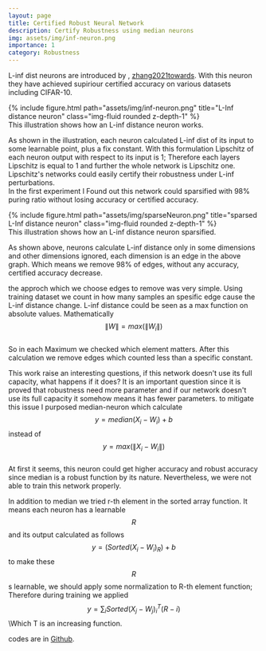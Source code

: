 ```yaml
---
layout: page
title: Certified Robust Neural Network
description: Certify Robustness using median neurons
img: assets/img/inf-neuron.png
importance: 1
category: Robustness
---
```

L-inf dist neurons are introduced by , [zhang2021towards](https://github.com/zbh2047/L_inf-dist-net). With this neuron they have achieved supiriour certified accuracy on various datasets including CIFAR-10.  
<div class="row">
    <div class="col-sm mt-3 mt-md-0">
        {% include figure.html path="assets/img/inf-neuron.png" title="L-Inf distance neuron" class="img-fluid rounded z-depth-1" %}
    </div>
</div>
<div class="caption">
    This illustration shows how an L-inf distance neuron works.
</div>

As shown in the illustration, each neuron calculated L-inf dist of its input to some learnable point, plus a fix constant. With this formulation Lipschitz of each neuron output with respect to its input is $1$; Therefore each layers Lipschitz is equal to $1$ and further the whole network is Lipschitz one. Lipschitz's networks could easily certify their robustness under L-inf perturbations.\
In the first experiment I Found out this network could sparsified with 98% puring ratio without losing accuracy or certified accuracy.

<div class="row">
    <div class="col-sm mt-3 mt-md-0">
        {% include figure.html path="assets/img/sparseNeuron.png" title="sparsed L-Inf distance neuron" class="img-fluid rounded z-depth-1" %}
    </div>
</div>
<div class="caption">
    This illustration shows how an L-inf distance neuron sparsified. 
</div>

As shown above, neurons calculate L-inf distance only in some dimensions and other dimensions ignored, each dimension is an edge in the above graph.
Which means we remove 98% of edges, without any accuracy, certified accuracy decrease.

the approch which we choose edges to remove was very simple. Using training dataset we count in how many samples an spesific edge cause the L-inf distance change. L-inf distance could be seen as a max function on absolute values. Mathematically\
$$\| W \| = max(\|W_i\|)$$\
So in each Maximum we checked which element matters. After this calculation we remove edges which counted less than a specific constant.


This work raise an interesting questions, if this network doesn't use its full capacity, what happens if it does? It is an important question since it is proved that robustness need more parameter and if our network doesn't use its full capacity it somehow means it has fewer parameters.
to mitigate this issue I purposed median-neuron which calculate\
$$y=median(X_i-W_i)+b$$ instead of $$y=max(\|X_i-W_i\|)$$\
At first it seems, this neuron could get higher accuracy and robust accuracy since median is a robust function by its nature. Nevertheless, we were not able to train this network properly.

In addition to median we tried r-th element in the sorted array function. It means each neuron has a learnable $$R$$ and its output calculated as follows\
$$y=(Sorted(X_i-W_i)_R)+b$$ to make these $$R$$s learnable, we should apply some normalization to R-th element function; Therefore during training we applied 
$$y=\sum_{i} {Sorted(X_j-W_j)_i}^T(R-i)$$\Which T is an increasing function. 

codes are in [Github](https://github.com/ckodser/L_inf_dist_mean).